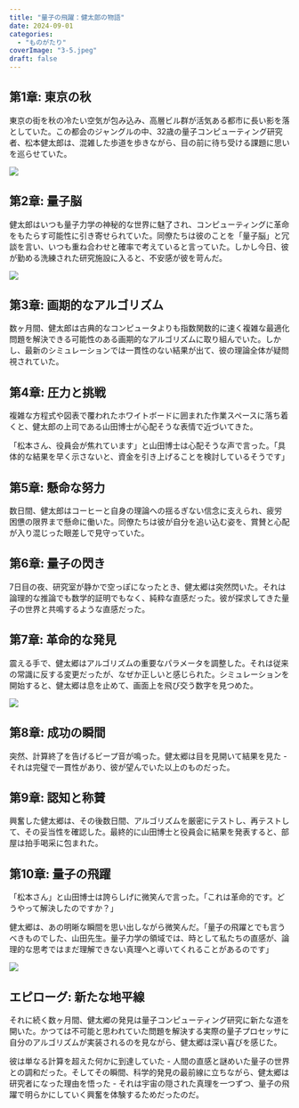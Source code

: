 ```yaml
---
title: "量子の飛躍：健太郎の物語"
date: 2024-09-01
categories: 
  - "ものがたり"
coverImage: "3-5.jpeg"
draft: false
---
```


## 第1章: 東京の秋

東京の街を秋の冷たい空気が包み込み、高層ビル群が活気ある都市に長い影を落としていた。この都会のジャングルの中、32歳の量子コンピューティング研究者、松本健太郎は、混雑した歩道を歩きながら、目の前に待ち受ける課題に思いを巡らせていた。

![](images/1-5-1024x585.jpeg)

## 第2章: 量子脳

健太郎はいつも量子力学の神秘的な世界に魅了され、コンピューティングに革命をもたらす可能性に引き寄せられていた。同僚たちは彼のことを「量子脳」と冗談を言い、いつも重ね合わせと確率で考えていると言っていた。しかし今日、彼が勤める洗練された研究施設に入ると、不安感が彼を苛んだ。

![](images/2-4-1024x585.jpeg)

## 第3章: 画期的なアルゴリズム

数ヶ月間、健太郎は古典的なコンピュータよりも指数関数的に速く複雑な最適化問題を解決できる可能性のある画期的なアルゴリズムに取り組んでいた。しかし、最新のシミュレーションでは一貫性のない結果が出て、彼の理論全体が疑問視されていた。

## 第4章: 圧力と挑戦

複雑な方程式や図表で覆われたホワイトボードに囲まれた作業スペースに落ち着くと、健太郎の上司である山田博士が心配そうな表情で近づいてきた。

「松本さん、役員会が焦れています」と山田博士は心配そうな声で言った。「具体的な結果を早く示さないと、資金を引き上げることを検討しているそうです」

## 第5章: 懸命な努力

数日間、健太郎はコーヒーと自身の理論への揺るぎない信念に支えられ、疲労困憊の限界まで懸命に働いた。同僚たちは彼が自分を追い込む姿を、賞賛と心配が入り混じった眼差しで見守っていた。

## 第6章: 量子の閃き

7日目の夜、研究室が静かで空っぽになったとき、健太郷は突然閃いた。それは論理的な推論でも数学的証明でもなく、純粋な直感だった。彼が探求してきた量子の世界と共鳴するような直感だった。

## 第7章: 革命的な発見

震える手で、健太郷はアルゴリズムの重要なパラメータを調整した。それは従来の常識に反する変更だったが、なぜか正しいと感じられた。シミュレーションを開始すると、健太郷は息を止めて、画面上を飛び交う数字を見つめた。

![](images/3-5-1024x585.jpeg)

## 第8章: 成功の瞬間

突然、計算終了を告げるビープ音が鳴った。健太郷は目を見開いて結果を見た - それは完璧で一貫性があり、彼が望んでいた以上のものだった。

## 第9章: 認知と称賛

興奮した健太郷は、その後数日間、アルゴリズムを厳密にテストし、再テストして、その妥当性を確認した。最終的に山田博士と役員会に結果を発表すると、部屋は拍手喝采に包まれた。

## 第10章: 量子の飛躍

「松本さん」と山田博士は誇らしげに微笑んで言った。「これは革命的です。どうやって解決したのですか？」

健太郷は、あの明晰な瞬間を思い出しながら微笑んだ。「量子の飛躍とでも言うべきものでした、山田先生。量子力学の領域では、時として私たちの直感が、論理的な思考ではまだ理解できない真理へと導いてくれることがあるのです」

![](images/4-5-1024x585.jpeg)

## エピローグ: 新たな地平線

それに続く数ヶ月間、健太郷の発見は量子コンピューティング研究に新たな道を開いた。かつては不可能と思われていた問題を解決する実際の量子プロセッサに自分のアルゴリズムが実装されるのを見ながら、健太郷は深い喜びを感じた。

彼は単なる計算を超えた何かに到達していた - 人間の直感と謎めいた量子の世界との調和だった。そしてその瞬間、科学的発見の最前線に立ちながら、健太郷は研究者になった理由を悟った - それは宇宙の隠された真理を一つずつ、量子の飛躍で明らかにしていく興奮を体験するためだったのだ。
